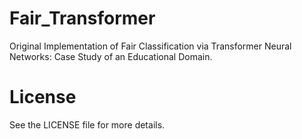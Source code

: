 # Fair_Transformer

Original Implementation of Fair Classification via Transformer Neural Networks: Case Study of an Educational Domain.


# License
See the LICENSE file for more details.
